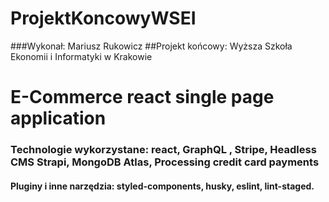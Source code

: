 # ProjektKoncowyWSEI

###Wykonał: Mariusz Rukowicz
##Projekt końcowy: Wyższa Szkoła Ekonomii i Informatyki w Krakowie

# E-Commerce react single page application

### Technologie wykorzystane: react, GraphQL , Stripe, Headless CMS Strapi, MongoDB Atlas, Processing credit card payments

#### Pluginy i inne narzędzia: styled-components, husky, eslint, lint-staged.
